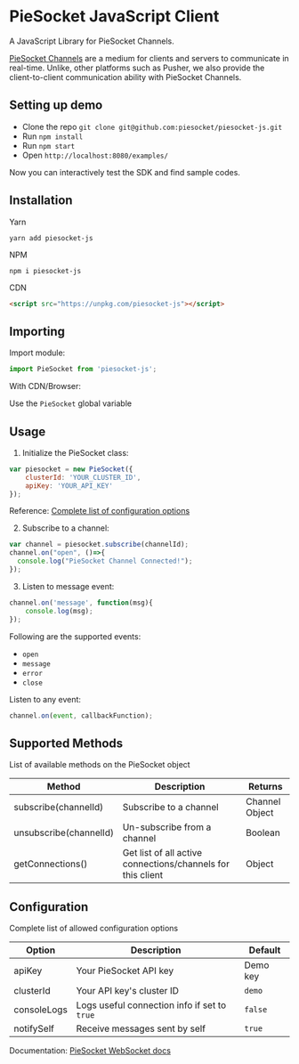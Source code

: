 # PieSocket JavaScript Client

A JavaScript Library for PieSocket Channels.

[PieSocket Channels](https://www.piesocket.com/blog/channels/) are a medium for clients and servers to communicate in real-time. Unlike, other platforms such as Pusher, we also provide the client-to-client communication ability with PieSocket Channels.


## Setting up demo 
- Clone the repo `git clone git@github.com:piesocket/piesocket-js.git`
- Run `npm install`
- Run `npm start`
- Open `http://localhost:8080/examples/`

Now you can interactively test the SDK and find sample codes.

## Installation

Yarn
```
yarn add piesocket-js
```

NPM
```
npm i piesocket-js
```

CDN
```html
<script src="https://unpkg.com/piesocket-js"></script>
```

## Importing

Import module:

```javascript
import PieSocket from 'piesocket-js';
```

With CDN/Browser:


Use the `PieSocket` global variable

## Usage 

1. Initialize the PieSocket class:
```javascript
var piesocket = new PieSocket({
    clusterId: 'YOUR_CLUSTER_ID',
    apiKey: 'YOUR_API_KEY'
});
```

Reference: [Complete list of configuration options](https://github.com/piesocket/piesocket-js#configuration)


2. Subscribe to a channel:
```javascript
var channel = piesocket.subscribe(channelId); 
channel.on("open", ()=>{
  console.log("PieSocket Channel Connected!");
});
```


3. Listen to message event:
```javascript
channel.on('message', function(msg){
    console.log(msg);
});
```

Following are the supported events:
  - `open`
  - `message`
  - `error`
  - `close`


Listen to any event:
```javascript
channel.on(event, callbackFunction);
```

## Supported Methods
List of available methods on the PieSocket object

| Method                | Description                                     | Returns  |
| ----------------------------- | ----------------------------------------------------------------------------- | -------------- |
| subscribe(channelId)    | Subscribe to a channel                       |  Channel Object |
| unsubscribe(channelId)  | Un-subscribe from a channel                  |  Boolean |
| getConnections()        | Get list of all active connections/channels for this client | Object |




## Configuration
Complete list of allowed configuration options

| Option                | Description                                     | Default  |
| ----------------------------- | ----------------------------------------------------------------------------- | -------------- |
| apiKey             | Your PieSocket API key                |  Demo key |
| clusterId          | Your API key's cluster ID                       |  `demo` |
| consoleLogs        | Logs useful connection info if set to `true`                       |  `false` |
| notifySelf        | Receive messages sent by self                        |  `true` |

  

Documentation: [PieSocket WebSocket docs](https://piesocket.com/docs)